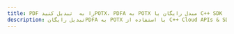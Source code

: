 ---title: PDF را به  تبدیل کنیدPOTX، PDFA به POTX مبدل رایگان یا C++ SDKdescription: تبدیل رایگانPDFA به POTX با استفاده از C++ Cloud APIs & SDK همچنین اسناد PDF را در Cloud ایجاد، ویرایش و رندر کنید.---